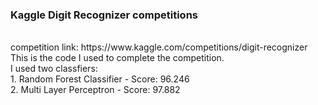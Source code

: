 <h3>Kaggle Digit Recognizer competitions</h3><br>
competition link: https://www.kaggle.com/competitions/digit-recognizer<br>
This is the code I used to complete the competition.<br>
I used two classfiers:<br>
1. Random Forest Classifier - Score: 96.246<br>
2. Multi Layer Perceptron - Score: 97.882<br>
